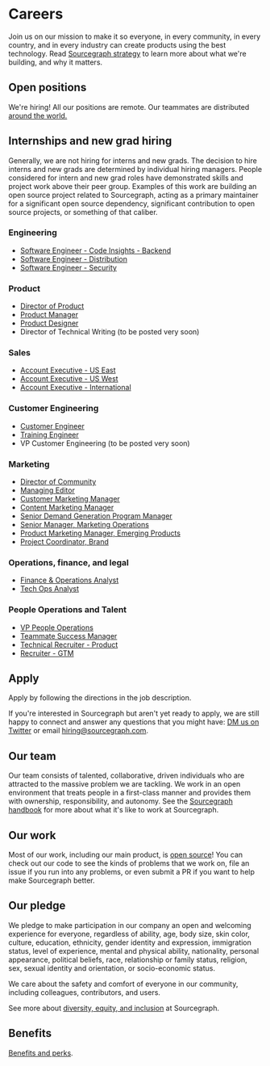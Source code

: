 # Careers

Join us on our mission to make it so everyone, in every community, in every country, and in every industry can create products using the best technology. Read [Sourcegraph strategy](strategy.md) to learn more about what we're building, and why it matters.

## Open positions

We're hiring! All our positions are remote. Our teammates are distributed [around the world.](https://about.sourcegraph.com/company/team)

## Internships and new grad hiring

Generally, we are not hiring for interns and new grads. The decision to hire interns and new grads are determined by individual hiring managers. People considered for intern and new grad roles have demonstrated skills and project work above their peer group. Examples of this work are building an open source project related to Sourcegraph, acting as a primary maintainer for a significant open source dependency, significant contribution to open source projects, or something of that caliber. 

### Engineering

- [Software Engineer - Code Insights - Backend](https://jobs.lever.co/sourcegraph/5a25e568-575a-4209-b887-05f914ff0650)
- [Software Engineer - Distribution](https://jobs.lever.co/sourcegraph/ddef3b91-ce19-4b22-8db4-65e159d7ff2b)
- [Software Engineer - Security](https://jobs.lever.co/sourcegraph/c36db3e1-0ece-465d-ad7c-1eb6de9a4b22)

### Product

- [Director of Product](https://jobs.lever.co/sourcegraph/3d9b0fae-707f-4e38-b8f6-1f5cfd47e9f0)
- [Product Manager](https://jobs.lever.co/sourcegraph/254299f5-f91b-43e2-aa1a-3732963dd296)
- [Product Designer](https://jobs.lever.co/sourcegraph/fa7d3807-ae4c-4a35-9401-56dad0958227)
- Director of Technical Writing (to be posted very soon)

### Sales

- [Account Executive - US East](https://jobs.lever.co/sourcegraph/35aff80b-be4f-4887-a465-3e91e1ca3d2b)
- [Account Executive - US West](https://jobs.lever.co/sourcegraph/21ff9156-32d9-40e6-b0d5-6d3a555ccd12)
- [Account Executive - International](https://jobs.lever.co/sourcegraph/c56818d3-9613-4c57-a50d-fc5de3fee01a)

### Customer Engineering

- [Customer Engineer](https://jobs.lever.co/sourcegraph/3ede0606-7a86-45d4-a627-e8cbae7a1a57)
- [Training Engineer](https://jobs.lever.co/sourcegraph/7aae60bb-228f-4e48-89f8-d16646aa4642)
- VP Customer Engineering (to be posted very soon)

### Marketing

- [Director of Community](https://jobs.lever.co/sourcegraph/480e8d71-03af-4659-ac90-b8e32ad4ef34)
- [Managing Editor](https://jobs.lever.co/sourcegraph/ab3b91a6-dc80-4883-9134-1a5a7a62f871)
- [Customer Marketing Manager](https://jobs.lever.co/sourcegraph/5769890f-69bd-4ff5-8515-233ce8e3c620)
- [Content Marketing Manager](https://jobs.lever.co/sourcegraph/7a4175fb-10c8-4849-8f73-3afc6abe9db8)
- [Senior Demand Generation Program Manager](https://jobs.lever.co/sourcegraph/5c74fc3f-7b1a-40cb-b106-0bc6c34714ba)
- [Senior Manager, Marketing Operations](https://jobs.lever.co/sourcegraph/d6250f88-1580-4655-95cc-aa67c0ec8c08)
- [Product Marketing Manager, Emerging Products](https://jobs.lever.co/sourcegraph/d7813bec-5ebe-438c-a826-f12a78516c16)
- [Project Coordinator, Brand](https://jobs.lever.co/sourcegraph/27b81606-f391-4ef5-bb1d-7b3dcc6d1cce)

### Operations, finance, and legal

- [Finance & Operations Analyst](https://jobs.lever.co/sourcegraph/35d6628e-9e9a-4385-a4ea-67e411732cb4)
- [Tech Ops Analyst](https://jobs.lever.co/sourcegraph/40e2f3cc-9cc1-4753-8ab1-c1269e531cf3)

### People Operations and Talent

- [VP People Operations](../handbook/people-ops/vp_people_ops.md)
- [Teammate Success Manager](https://jobs.lever.co/sourcegraph/700949a2-09ce-4de7-b3bd-a5af5032a4a9)
- [Technical Recruiter - Product](https://jobs.lever.co/sourcegraph/c1630817-8de1-41e5-b199-00e1664be861)
- [Recruiter - GTM](https://jobs.lever.co/sourcegraph/15af1881-2a4d-4c1c-86c2-0e157e4af889)

## Apply

Apply by following the directions in the job description.

If you're interested in Sourcegraph but aren't yet ready to apply, we are still happy to connect and answer any questions that you might have: [DM us on Twitter](https://twitter.com/srcgraph) or email hiring@sourcegraph.com.

## Our team

Our team consists of talented, collaborative, driven individuals who are attracted to the massive problem we are tackling. We work in an open environment that treats people in a first-class manner and provides them with ownership, responsibility, and autonomy. See the [Sourcegraph handbook](https://about.sourcegraph.com/handbook) for more about what it's like to work at Sourcegraph.

## Our work

Most of our work, including our main product, is [open source](https://github.com/sourcegraph)! You can check out our code to see the kinds of problems that we work on, file an issue if you run into any problems, or even submit a PR if you want to help make Sourcegraph better.

## Our pledge

We pledge to make participation in our company an open and welcoming experience for everyone, regardless of ability, age, body size, skin color, culture, education, ethnicity, gender identity and expression, immigration status, level of experience, mental and physical ability, nationality, personal appearance, political beliefs, race, relationship or family status, religion, sex, sexual identity and orientation, or socio-economic status.

We care about the safety and comfort of everyone in our community, including colleagues, contributors, and users.

See more about [diversity, equity, and inclusion](../handbook/communication/dei.md) at Sourcegraph.

## Benefits

[Benefits and perks](../handbook/people-ops/benefits-and-perks.md).
